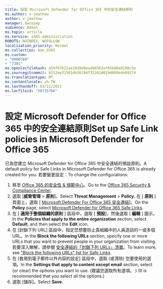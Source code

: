 ```yaml
---
title: 設定 Microsoft Defender for Office 365 中的安全連結原則
ms.author: v-jmathew
author: v-jmathew
manager: dansimp
audience: Admin
ms.topic: article
ms.service: o365-administration
ROBOTS: NOINDEX, NOFOLLOW
localization_priority: Normal
ms.collection: Adm_O365
ms.custom:
- "9000760"
- "7391"
ms.openlocfilehash: a59f6fb22ae18d8d9ead98563af05b88e8208c5e
ms.sourcegitcommit: 6312ee31561db36104f32282d019d069ede69174
ms.translationtype: MT
ms.contentlocale: zh-TW
ms.lasthandoff: 03/11/2021
ms.locfileid: "50735766"
---
```

# <a name="set-up-safe-link-policies-in-microsoft-defender-for-office-365"></a><span data-ttu-id="af8aa-102">設定 Microsoft Defender for Office 365 中的安全連結原則</span><span class="sxs-lookup"><span data-stu-id="af8aa-102">Set up Safe Link policies in Microsoft Defender for Office 365</span></span>

<span data-ttu-id="af8aa-103">已為您建立 Microsoft Defender for Office 365 中安全連結的預設原則。</span><span class="sxs-lookup"><span data-stu-id="af8aa-103">A default policy for Safe Links in Microsoft Defender for Office 365 is already created for you.</span></span> <span data-ttu-id="af8aa-104">若要變更設定：</span><span class="sxs-lookup"><span data-stu-id="af8aa-104">To change the configurations:</span></span>

1. <span data-ttu-id="af8aa-105">移至 [Office 365 的安全性 & 規範中心](https://go.microsoft.com/fwlink/p/?linkid=2077143)。</span><span class="sxs-lookup"><span data-stu-id="af8aa-105">Go to the [Office 365 Security & Compliance Center](https://go.microsoft.com/fwlink/p/?linkid=2077143).</span></span>
2. <span data-ttu-id="af8aa-106">選取 [**威脅管理**  >  **原則**]。</span><span class="sxs-lookup"><span data-stu-id="af8aa-106">Select **Threat Management** > **Policy**.</span></span> <span data-ttu-id="af8aa-107">在 [ **原則** ] 頁面上，選取 [ [Microsoft Defender For Office 365 安全連結](https://go.microsoft.com/fwlink/?linkid=2101058)]。</span><span class="sxs-lookup"><span data-stu-id="af8aa-107">On the **Policy** page, select [Microsoft Defender for Office 365 Safe Links](https://go.microsoft.com/fwlink/?linkid=2101058).</span></span>
3. <span data-ttu-id="af8aa-108">在 [ **適用于整個組織的原則** ] 區段中，選取 [ **預設**]，然後選取 [ **編輯** ] 圖示。</span><span class="sxs-lookup"><span data-stu-id="af8aa-108">In the **Policies that apply to the entire organization** section, select **Default**, and then select the **Edit** icon.</span></span>
4. <span data-ttu-id="af8aa-109">在 [封鎖下列 URL] 區段中，指定您想要防止貴組織中的人員造訪的一或多個 URL。</span><span class="sxs-lookup"><span data-stu-id="af8aa-109">In the **Block the following URLs** section, specify one or more URLs that you want to prevent people in your organization from visiting.</span></span> <span data-ttu-id="af8aa-110">若要深入瞭解，請參閱 [安全連結的「封鎖下列 URLs」清單](https://go.microsoft.com/fwlink/?linkid=2092123)。</span><span class="sxs-lookup"><span data-stu-id="af8aa-110">To learn more, see ["Block the following URLs" list for Safe Links](https://go.microsoft.com/fwlink/?linkid=2092123).</span></span>
5. <span data-ttu-id="af8aa-111">在 [套用到電子郵件以外內容的設定] 區段中，選取 (或清除) 您要使用的選項。</span><span class="sxs-lookup"><span data-stu-id="af8aa-111">In the **Settings that apply to content except email** section, select (or clear) the options you want to use.</span></span> <span data-ttu-id="af8aa-112"> (建議您選取所有選項。 ) </span><span class="sxs-lookup"><span data-stu-id="af8aa-112">(It is recommended that you select all the options.)</span></span>
6. <span data-ttu-id="af8aa-113">選取 [儲存]。</span><span class="sxs-lookup"><span data-stu-id="af8aa-113">Select **Save**.</span></span>
